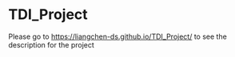 # TDI_Project

Please go to https://liangchen-ds.github.io/TDI_Project/ to see the description for the project
